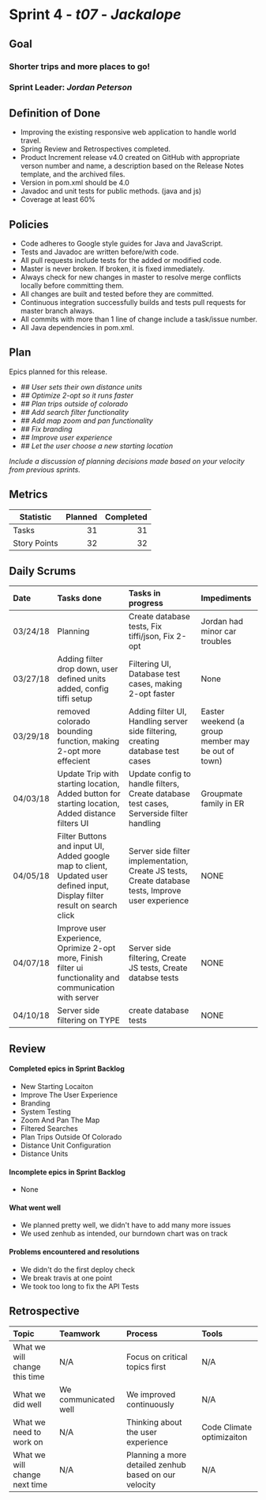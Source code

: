 # Sprint 4 - *t07* - *Jackalope*

## Goal

### Shorter trips and more places to go!
### Sprint Leader: *Jordan Peterson*

## Definition of Done

* Improving the existing responsive web application to handle world travel.
* Spring Review and Retrospectives completed.
* Product Increment release v4.0 created on GitHub with appropriate verson number and name, a description based on the Release Notes template, and the archived files.
* Version in pom.xml should be <version>4.0</version>
* Javadoc and unit tests for public methods. (java and js)
* Coverage at least 60%

## Policies

* Code adheres to Google style guides for Java and JavaScript.
* Tests and Javadoc are written before/with code.  
* All pull requests include tests for the added or modified code.
* Master is never broken.  If broken, it is fixed immediately.
* Always check for new changes in master to resolve merge conflicts locally before committing them.
* All changes are built and tested before they are committed.
* Continuous integration successfully builds and tests pull requests for master branch always.
* All commits with more than 1 line of change include a task/issue number.
* All Java dependencies in pom.xml.

## Plan

Epics planned for this release.

* *## User sets their own distance units*
* *## Optimize 2-opt so it runs faster*
* *## Plan trips outside of colorado*
* *## Add search filter functionality*
* *## Add map zoom and pan functionality*
* *## Fix branding*
* *## Improve user experience*
* *## Let the user choose a new starting location*

*Include a discussion of planning decisions made based on your velocity from previous sprints.*

## Metrics

Statistic | Planned | Completed
--- | ---: | ---:
Tasks |  31   | 31 
Story Points |  32  | 32 

## Daily Scrums

Date | Tasks done  | Tasks in progress | Impediments 
:--- | :--- | :--- | :--- 
03/24/18 | Planning | Create database tests, Fix tiffi/json, Fix 2-opt | Jordan had minor car troubles
03/27/18 | Adding filter drop down, user defined units added, config tiffi setup  | Filtering UI, Database test cases, making 2-opt faster | None
03/29/18 | removed colorado bounding function, making 2-opt more effecient | Adding filter UI, Handling server side filtering, creating database test cases | Easter weekend (a group member may be out of town)
04/03/18 | Update Trip with starting location, Added button for starting location, Added distance filters UI | Update config to handle filters, Create database test cases, Serverside filter handling | Groupmate family in ER
04/05/18 | Filter Buttons and input UI, Added google map to client, Updated user defined input, Display filter result on search click | Server side filter implementation, Create JS tests, Create database tests, Improve user experience | NONE
04/07/18 | Improve user Experience, Oprimize 2-opt more, Finish filter ui functionality and communication with server | Server side filtering, Create JS tests, Create databse tests | NONE 
04/10/18 | Server side filtering on TYPE | create database tests | NONE
 

## Review

#### Completed epics in Sprint Backlog 
* New Starting Locaiton
* Improve The User Experience
* Branding
* System Testing
* Zoom And Pan The Map
* Filtered Searches
* Plan Trips Outside Of Colorado
* Distance Unit Configuration
* Distance Units

#### Incomplete epics in Sprint Backlog 
* None

#### What went well
* We planned pretty well, we didn't have to add many more issues
* We used zenhub as intended, our burndown chart was on track

#### Problems encountered and resolutions
* We didn't do the first deploy check
* We break travis at one point
* We took too long to fix the API Tests

## Retrospective

Topic | Teamwork | Process | Tools
:--- | :--- | :--- | :---
What we will change this time | N/A | Focus on critical topics first  | N/A
What we did well | We communicated well | We improved continuously | N/A
What we need to work on | N/A | Thinking about the user experience | Code Climate optimizaiton
What we will change next time | N/A | Planning a more detailed zenhub based on our velocity | N/A
